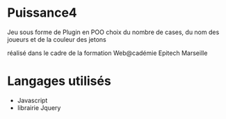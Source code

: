# Puissance4
 Jeu sous forme de Plugin en POO
 choix du nombre de cases, du nom des joueurs et de la couleur des jetons
 
 réalisé dans le cadre de la formation Web@cadémie Epitech Marseille
 
 # Langages utilisés
 - Javascript
 - librairie Jquery
